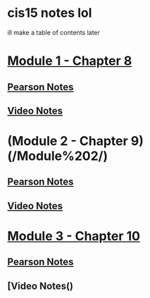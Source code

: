 # cis15 notes lol
ill make a table of contents later

# [Module 1 - Chapter 8](/Module%201/)
## [Pearson Notes](/Module%201/Pearson%20Notes)
## [Video Notes]()
# (Module 2 - Chapter 9)(/Module%202/)
## [Pearson Notes](/Module%202/Pearson%20Notes)
## [Video Notes]()
# [Module 3 - Chapter 10](/Module%203/)
## [Pearson Notes](/Module%203/Pearson%20Notes)
## [Video Notes()
